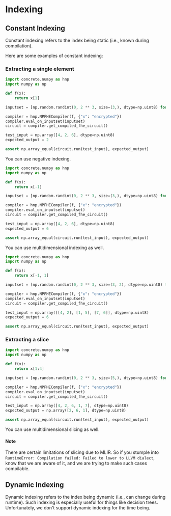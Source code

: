 # Indexing

## Constant Indexing

Constant indexing refers to the index being static (i.e., known during compilation).

Here are some examples of constant indexing:

### Extracting a single element

```python
import concrete.numpy as hnp
import numpy as np

def f(x):
    return x[1]

inputset = [np.random.randint(0, 2 ** 3, size=(3,), dtype=np.uint8) for _ in range(10)]

compiler = hnp.NPFHECompiler(f, {"x": "encrypted"})
compiler.eval_on_inputset(inputset)
circuit = compiler.get_compiled_fhe_circuit()

test_input = np.array([4, 2, 6], dtype=np.uint8)
expected_output = 2

assert np.array_equal(circuit.run(test_input), expected_output)
```

You can use negative indexing.

```python
import concrete.numpy as hnp
import numpy as np

def f(x):
    return x[-1]

inputset = [np.random.randint(0, 2 ** 3, size=(3,), dtype=np.uint8) for _ in range(10)]

compiler = hnp.NPFHECompiler(f, {"x": "encrypted"})
compiler.eval_on_inputset(inputset)
circuit = compiler.get_compiled_fhe_circuit()

test_input = np.array([4, 2, 6], dtype=np.uint8)
expected_output = 6

assert np.array_equal(circuit.run(test_input), expected_output)
```

You can use multidimensional indexing as well.

```python
import concrete.numpy as hnp
import numpy as np

def f(x):
    return x[-1, 1]

inputset = [np.random.randint(0, 2 ** 3, size=(3, 2), dtype=np.uint8) for _ in range(10)]

compiler = hnp.NPFHECompiler(f, {"x": "encrypted"})
compiler.eval_on_inputset(inputset)
circuit = compiler.get_compiled_fhe_circuit()

test_input = np.array([[4, 2], [1, 5], [7, 6]], dtype=np.uint8)
expected_output = 6

assert np.array_equal(circuit.run(test_input), expected_output)
```

### Extracting a slice

```python
import concrete.numpy as hnp
import numpy as np

def f(x):
    return x[1:4]

inputset = [np.random.randint(0, 2 ** 3, size=(5,), dtype=np.uint8) for _ in range(10)]

compiler = hnp.NPFHECompiler(f, {"x": "encrypted"})
compiler.eval_on_inputset(inputset)
circuit = compiler.get_compiled_fhe_circuit()

test_input = np.array([4, 2, 6, 1, 7], dtype=np.uint8)
expected_output = np.array([2, 6, 1], dtype=np.uint8)

assert np.array_equal(circuit.run(test_input), expected_output)
```

You can use multidimensional slicing as well.

#### Note

There are certain limitations of slicing due to MLIR. So if you stumple into `RuntimeError: Compilation failed: Failed to lower to LLVM dialect`, know that we are aware of it, and we are trying to make such cases compilable.

## Dynamic Indexing

Dynamic indexing refers to the index being dynamic (i.e., can change during runtime).
Such indexing is especially useful for things like decision trees.
Unfortunately, we don't support dynamic indexing for the time being.
